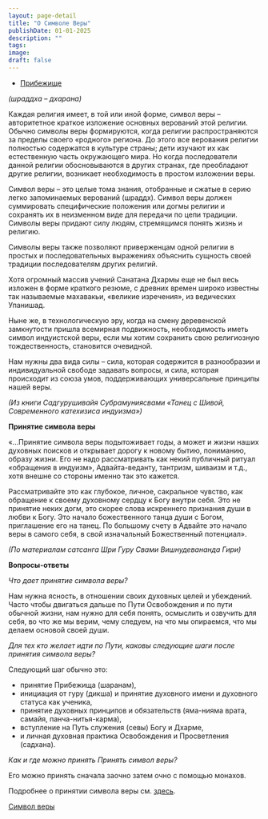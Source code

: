 ```yaml
---
layout: page-detail
title: "О Символе Веры"
publishDate: 01-01-2025
description: ""
tags:
image:
draft: false
---
```


* [Прибежище](/obuchenie/pribezhishche/)

_(шраддха – дхарана)_ 

 Каждая религия имеет, в той или иной форме, символ веры – авторитетное краткое изложение основных верований этой религии. Обычно символы веры формируются, когда религии распространяются за пределы своего «родного» региона. До этого все верования религии полностью содержатся в культуре страны; дети изучают их как естественную часть окружающего мира. Но когда последователи данной религии обосновываются в других странах, где преобладают другие религии, возникает необходимость в простом изложении веры.

 Символ веры – это целые тома знания, отобранные и сжатые в серию легко запоминаемых верований (шраддх). Символ веры должен суммировать специфические положения или догмы религии и сохранять их в неизменном виде для передачи по цепи традиции. Символы веры придают силу людям, стремящимся понять жизнь и религию. 

 Символы веры также позволяют приверженцам одной религии в простых и последовательных выражениях объяснить сущность своей традиции последователям других религий.

 Хотя огромный массив учений Санатана Дхармы еще не был весь изложен в форме краткого резюме, с древних времен широко известны так называемые махавакьи, «великие изречения», из ведических Упанишад.

 Ныне же, в технологическую эру, когда на смену деревенской замкнутости пришла всемирная подвижность, необходимость иметь символ индуистской веры, если мы хотим сохранить свою религиозную тождественность, становится очевидной. 

 Нам нужны два вида силы – сила, которая содержится в разнообразии и индивидуальной свободе задавать вопросы, и сила, которая происходит из союза умов, поддерживающих универсальные принципы нашей веры.

_(Из книги Садгурушивайя Субрамуниясвами «Танец с Шивой, Современного катехизиса индуизма»)_ 

**Принятие символа веры** 

  
 «...Принятие символа веры подытоживает годы, а может и жизни наших духовных поисков и открывает дорогу к новому бытию, пониманию, образу жизни. Его не надо рассматривать как некий публичный ритуал «обращения в индуизм», Адвайта-веданту, тантризм, шиваизм и т.д., хотя внешне со стороны именно так это кажется.

 Рассматривайте это как глубокое, личное, сакральное чувство, как обращение к своему духовному сердцу к Богу внутри себя. Это не принятие неких догм, это скорее слова искреннего признания души в любви к Богу. Это начало божественного танца души с Богом, приглашение его на танец. По большому счету в Адвайте это начало веры в самого себя, в свой изначальный Божественный потенциал».

_(По материалам сатсанга Шри Гуру Свами Вишнудевананда Гири)_ 

**Вопросы-ответы** 

_Что дает принятие символа веры?_ 

 Нам нужна ясность, в отношении своих духовных целей и убеждений. Часто чтобы двигаться дальше по Пути Освобождения и по пути обычной жизни, нам нужно для себя понять, осмыслить и озвучить для себя, во что же мы верим, чему следуем, на что мы опираемся, что мы делаем основой своей души.

_Для тех кто желает идти по Пути, каковы следующие шаги после принятия символа веры?_ 

 Следующий шаг обычно это:

* принятие Прибежища (шаранам),
* инициация от гуру (дикша) и принятие духовного имени и духовного статуса как ученика,
* принятие духовных принципов и обязательств (яма-нияма врата, самайя, панча-нитья-карма),
* вступление на Путь служения (севы) Богу и Дхарме,
* и личная духовная практика Освобождения и Просветления (садхана).

_Как и где можно принять Принять символ веры?_ 

 Его можно принять сначала заочно затем очно с помощью монахов.

 Подробнее о принятии символа веры см. [здесь](/prinyat-simvol-veri).

[Символ веры](/binaries/file/news/f%5F3173.docx) 
  
  
